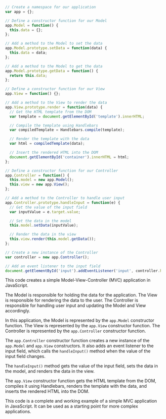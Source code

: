 ```javascript
// Create a namespace for our application
var app = {};

// Define a constructor function for our Model
app.Model = function() {
  this.data = {};
};

// Add a method to the Model to set the data
app.Model.prototype.setData = function(data) {
  this.data = data;
};

// Add a method to the Model to get the data
app.Model.prototype.getData = function() {
  return this.data;
};

// Define a constructor function for our View
app.View = function() {};

// Add a method to the View to render the data
app.View.prototype.render = function(data) {
  // Get the HTML template from the DOM
  var template = document.getElementById('template').innerHTML;

  // Compile the template using Handlebars
  var compiledTemplate = Handlebars.compile(template);

  // Render the template with the data
  var html = compiledTemplate(data);

  // Insert the rendered HTML into the DOM
  document.getElementById('container').innerHTML = html;
};

// Define a constructor function for our Controller
app.Controller = function() {
  this.model = new app.Model();
  this.view = new app.View();
};

// Add a method to the Controller to handle user input
app.Controller.prototype.handleInput = function(e) {
  // Get the value of the input field
  var inputValue = e.target.value;

  // Set the data in the model
  this.model.setData(inputValue);

  // Render the data in the view
  this.view.render(this.model.getData());
};

// Create a new instance of the Controller
var controller = new app.Controller();

// Add an event listener to the input field
document.getElementById('input').addEventListener('input', controller.handleInput.bind(controller));
```

This code creates a simple Model-View-Controller (MVC) application in JavaScript.

The Model is responsible for holding the data for the application. The View is responsible for rendering the data to the user. The Controller is responsible for handling user input and updating the Model and View accordingly.

In this application, the Model is represented by the `app.Model` constructor function. The View is represented by the `app.View` constructor function. The Controller is represented by the `app.Controller` constructor function.

The `app.Controller` constructor function creates a new instance of the `app.Model` and `app.View` constructors. It also adds an event listener to the input field, which calls the `handleInput()` method when the value of the input field changes.

The `handleInput()` method gets the value of the input field, sets the data in the model, and renders the data in the view.

The `app.View` constructor function gets the HTML template from the DOM, compiles it using Handlebars, renders the template with the data, and inserts the rendered HTML into the DOM.

This code is a complete and working example of a simple MVC application in JavaScript. It can be used as a starting point for more complex applications.